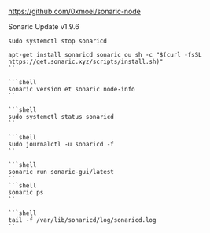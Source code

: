 https://github.com/0xmoei/sonaric-node

Sonaric Update v1.9.6

```shell
sudo systemctl stop sonaricd
```

```shell
apt-get install sonaricd sonaric ou sh -c "$(curl -fsSL https://get.sonaric.xyz/scripts/install.sh)"
``

```shell
sonaric version et sonaric node-info
``

```shell
sudo systemctl status sonaricd
``

```shell
sudo journalctl -u sonaricd -f
``

```shell
sonaric run sonaric-gui/latest
``
```shell
sonaric ps
``

```shell
tail -f /var/lib/sonaricd/log/sonaricd.log
``
